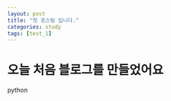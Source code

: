 ```yaml
---
layout: post
title: "첫 포스팅 입니다."
categories: study
tags: [test_1]
---
```


# 오늘 처음 블로그를 만들었어요

python
